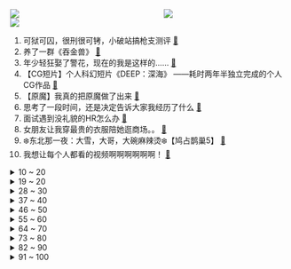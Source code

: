 <div >
	<a style="float:left;width:55%;" href = "https://github.com/anuraghazra/github-readme-stats">
	 <img src = "https://github-readme-stats.vercel.app/api?username=iuuuuuaena&theme=buefy&show_icons=true"/>
	</a>
	<a  style="float:right;width:45%" href = "https://github.com/anuraghazra/github-readme-stats">
	 <img  src="https://github-readme-stats.vercel.app/api/top-langs/?username=anuraghazra&layout=compact"/>
	</a>
	</div>

[![](https://img.shields.io/badge/jxd-@jxdgogogo.xyz-yellowgreen.svg)](https://www.jxdgogogo.xyz)<br>
1. 可狱可囚，很刑很可铐，小破站搞枪支测评 [:link:](//www.bilibili.com/video/BV17u411Q7LW) <br>
2. 养了一群《吞金兽》 [:link:](//www.bilibili.com/video/BV19F411x7Za) <br>
3. 年少轻狂娶了警花，现在的我是这样的…… [:link:](//www.bilibili.com/video/BV1Ju411Q7rd) <br>
4. 【CG短片】个人科幻短片《DEEP：深海》 ——耗时两年半独立完成的个人CG作品 [:link:](//www.bilibili.com/video/BV1pu411Q7j8) <br>
5. 【原魔】我真的把原魔做了出来 [:link:](//www.bilibili.com/video/BV1244y1M7qf) <br>
6. 思考了一段时间，还是决定告诉大家我经历了什么 [:link:](//www.bilibili.com/video/BV1gL4y1u7Cn) <br>
7. 面试遇到没礼貌的HR怎么办 [:link:](//www.bilibili.com/video/BV1pL4y1u7BK) <br>
8. 女朋友让我穿最贵的衣服陪她逛商场。。 [:link:](//www.bilibili.com/video/BV1Ua411h7P2) <br>
9. ❄️东北那一夜：大雪，大哥，大碗麻辣烫❄️【鸠占鹊巢5】 [:link:](//www.bilibili.com/video/BV1QS4y1S7Gw) <br>
10. 我想让每个人都看的视频啊啊啊啊啊啊！ [:link:](//www.bilibili.com/video/BV1si4y117Fy) <br>
<details>
<summary>10 ~ 20</summary>

11. “无障碍交流” [:link:](//www.bilibili.com/video/BV1NF41147oz) <br>
12. 代表建议春节假期10天，清明放5天 [:link:](//www.bilibili.com/video/BV1jS4y137Yy) <br>
13. 《明日方舟》SideStory「吾导先路」活动宣传PV [:link:](//www.bilibili.com/video/BV1qP4y1g738) <br>
14. 《原神》EP - 天光澄寂之景 [:link:](//www.bilibili.com/video/BV1UY411g7RU) <br>
15. 天津某小学被曝饮食安全问题，家长怼校领导：谁弄我儿子我弄谁 [:link:](//www.bilibili.com/video/BV1XU4y1o7y1) <br>
16. 当她缩着脖子躲到我身后时，我的心都碎了…被拒绝也没关系，勇气糖给你 [:link:](//www.bilibili.com/video/BV1pR4y1G7UC) <br>
17. 天津配餐 事件曝光后，家长怒斥学校：掩盖错误才是最大的错误！ [:link:](//www.bilibili.com/video/BV1KT4y1D7i3) <br>
18. 《你好，李焕英》埋在“贾晓玲”名字里的隐藏剧情！“妈妈不只是妈妈，妈妈还是她自己” [:link:](//www.bilibili.com/video/BV1qu411D775) <br>
19. 这是最新型测谎仪，说谎会响的哦~（上膛 [:link:](//www.bilibili.com/video/BV1SR4y1G7iU) <br>
</details>
<details>
<summary>19 ~ 20</summary>

20. 全网首吃非洲涡螺，奇丑无比，却能挖价值百万的美乐珠 [:link:](//www.bilibili.com/video/BV1R34115756) <br>
21. 俄罗斯政府取消向不友好国家支付专利费 [:link:](//www.bilibili.com/video/BV1JL4y1u72e) <br>
22. 央美大佬用159小时讲完的绘画！完整版1000集，三连拿走不谢，学不会退出绘画圈！ [:link:](//www.bilibili.com/video/BV1vm4y1R7yV) <br>
23. 【王老菊】今天我们攻略了大书库 | 艾尔登法环EP.06 [:link:](//www.bilibili.com/video/BV1au411Q77g) <br>
24. 我又双叒叕开网吧了！ [:link:](//www.bilibili.com/video/BV11L411N7AS) <br>
25. 遭西方科技公司集体制裁，俄罗斯解禁盗版资源网站 [:link:](//www.bilibili.com/video/BV1wL4y1u7Z9) <br>
26. 俄乌危机信息整合梳理及认知域战争【逸语道破】 [:link:](//www.bilibili.com/video/BV12q4y147bL) <br>
27. 【野生人类图鉴】他有没有可能是演的【妈见打】 [:link:](//www.bilibili.com/video/BV11r4y1q7pp) <br>
28. 在镜子面前演示宇称不守恒 [:link:](//www.bilibili.com/video/BV11341157Wz) <br>
</details>
<details>
<summary>28 ~ 30</summary>

29. 【半佛】安乐死应该放开吗？ [:link:](//www.bilibili.com/video/BV1YF41147dN) <br>
30. 2022还有10元西餐店？老板怎么活？【还愿挑战ep09-萨莉亚】 [:link:](//www.bilibili.com/video/BV1C3411573n) <br>
31. 如何快速改善鼻痒❗鼻塞❗流鼻涕❗赶走鼻炎困扰 [:link:](//www.bilibili.com/video/BV1kU4y1Z796) <br>
32. 艾 尔 登 法 环 现 状 [:link:](//www.bilibili.com/video/BV1Fq4y1i7cn) <br>
33. “不是每一个女生，都活成了自己想要的样子” [:link:](//www.bilibili.com/video/BV1944y1M7h8) <br>
34. 《隐 之 呼 吸.原 声 大 碟！》 [:link:](//www.bilibili.com/video/BV1Cr4y1z76o) <br>
35. 均价10元，俄罗斯零食太牛了………… [:link:](//www.bilibili.com/video/BV1VL411K7ND) <br>
36. “开始健身后，才发现彭于晏说的都是真的！” [:link:](//www.bilibili.com/video/BV17F41147GG) <br>
37. CSC与CDC"冲突"！ 盛宇回应Melo《锦上添花》"中文说唱不可能被谁统治" [:link:](//www.bilibili.com/video/BV1R34y1b7an) <br>
</details>
<details>
<summary>37 ~ 40</summary>

38. 阳台玩命设计、鸡肋变形家具，这期真是耸人听闻 [:link:](//www.bilibili.com/video/BV1NU4y1f7xp) <br>
39. 我好不容易面试一次，你却让我输得这么彻底 [:link:](//www.bilibili.com/video/BV16r4y1q7ue) <br>
40. （这也能解说？！）武汉赛区街头综合格斗赛热血开战！ [:link:](//www.bilibili.com/video/BV1Vu411Q7LG) <br>
41. 海贼王1042话完整分析！路飞新的力量即将解锁！和之国最终局面，与时夫人的预言如何实现？ [:link:](//www.bilibili.com/video/BV1AF41147LA) <br>
42. 我32岁才明白的6个人生真相，关于工作、社交和自我成长 | 希望你27岁前就知道 [:link:](//www.bilibili.com/video/BV19r4y1q7t9) <br>
43. 傀  儡  琴  师 [:link:](//www.bilibili.com/video/BV1YU4y1f7g5) <br>
44. 贾冰：全公司没一个认识蒜苗的，谁能买回来奖励200！ [:link:](//www.bilibili.com/video/BV1Gu411Q7ey) <br>
45. 西安小吃合集  厨子探店¥？？？ [:link:](//www.bilibili.com/video/BV15u411Q7MR) <br>
46. 我砸我自己！？《艾尔登法环》完整剧情，究竟讲述了一个什么故事？ [:link:](//www.bilibili.com/video/BV1xR4y1G7yL) <br>
</details>
<details>
<summary>46 ~ 50</summary>

47. “如果哪一天我们走了，不要留下骨灰，不要给大家添麻烦” [:link:](//www.bilibili.com/video/BV1za411h7f3) <br>
48. 这是我第一次看到藏狐，也是藏狐第一次看到我 [:link:](//www.bilibili.com/video/BV1Ja411b7Xs) <br>
49. 【我给朋友买了块墓地】结果烂尾了！！ [:link:](//www.bilibili.com/video/BV1n44y1M7E3) <br>
50. 甜妹攻击！！前方高能！！ [:link:](//www.bilibili.com/video/BV1oL4y1M7oi) <br>
51. 在线着急等解决方案 [:link:](//www.bilibili.com/video/BV1qq4y147QV) <br>
52. 这胶带让人破防来，正能量满满的！ [:link:](//www.bilibili.com/video/BV1ka411h7j1) <br>
53. 出来混，总是要胖的!【2】 [:link:](//www.bilibili.com/video/BV1v34y1b7es) <br>
54. 打开个网页也叫黑客是吧？！鉴定网络热门视频（一） [:link:](//www.bilibili.com/video/BV1wq4y1i7Q3) <br>
55. 史莱姆：终于到了，以后可以不推我了吗？ [:link:](//www.bilibili.com/video/BV1AL411K7gA) <br>
</details>
<details>
<summary>55 ~ 60</summary>

56. 总有女人以为自己比游戏重要 [:link:](//www.bilibili.com/video/BV1AT4y1D7BC) <br>
57. 一句话回怼道德绑架！2.0 [:link:](//www.bilibili.com/video/BV1Du411D7zZ) <br>
58. “谁说高热量的食物就不是零卡” [:link:](//www.bilibili.com/video/BV1zr4y1q7kL) <br>
59. 不要在闪光的时候才关注我们 [:link:](//www.bilibili.com/video/BV1eb4y1W7tj) <br>
60. 后悔！我选择了最便宜的痔疮手术 [:link:](//www.bilibili.com/video/BV1rR4y1G7zG) <br>
61. 【高燃】看武侠片害得来B站！ [:link:](//www.bilibili.com/video/BV1ta411b7c3) <br>
62. 【绘图故事】我才是真正的孙子【反犬】 [:link:](//www.bilibili.com/video/BV1r44y1M7QV) <br>
63. “336个生物实验室。对，336，你没有听错！” [:link:](//www.bilibili.com/video/BV12L411N7pg) <br>
64. 全国政协委员洪洋：商品房公摊面积是团迷雾，建议取消！ [:link:](//www.bilibili.com/video/BV1dS4y1g7uA) <br>
</details>
<details>
<summary>64 ~ 70</summary>

65. 【明日方舟】新剿灭“小丘郡郊野”平民全关卡低配攻略！阵容平民+低练度+语音详解的愉悦攻略！《明日方舟》|魔法Zc目录 [:link:](//www.bilibili.com/video/BV1CU4y1f75L) <br>
66. 《 当 代 毕 业 生 存 实 录 》 [:link:](//www.bilibili.com/video/BV11R4y1G7kv) <br>
67. 文物开口唱嗨了！你一定没听过的《达拉崩吧》 [:link:](//www.bilibili.com/video/BV1e34y1b7xD) <br>
68. 用几十种食材才能做出这一盆饭，干饭人的幸福天花板。 [:link:](//www.bilibili.com/video/BV1YP4y1g7oC) <br>
69. 美式霸凌，但是在观网 [:link:](//www.bilibili.com/video/BV1WS4y137bG) <br>
70. 男人，流点汗水算什么？ [:link:](//www.bilibili.com/video/BV19S4y167eG) <br>
71. 这次我来跟大师赔罪了，顺便想拜他为师，虽然他不理我，我相信我的恒心一定能打动他的 [:link:](//www.bilibili.com/video/BV1cL4y1u7WW) <br>
72. 游戏中实际存在 但不告诉玩家的事 [:link:](//www.bilibili.com/video/BV19Y411G7wB) <br>
73. 【LPL春季赛】3月6日 饭堂周末夜 [:link:](//www.bilibili.com/video/BV19F411x7zk) <br>
</details>
<details>
<summary>73 ~ 80</summary>

74. 乌克兰极右纳粹何以如此猖獗？【懂点儿啥】 [:link:](//www.bilibili.com/video/BV1EF41147He) <br>
75. 500美元就能在美国买块地当地主！实拍到底值不值？ [:link:](//www.bilibili.com/video/BV1GP4y1g7yz) <br>
76. 【时代少年团】陪你长大全记录-丁程鑫《D计划》篇 [:link:](//www.bilibili.com/video/BV18U4y1f7oH) <br>
77. 绑架代替购买盆卡在了腚上 [:link:](//www.bilibili.com/video/BV1Xq4y1v7o1) <br>
78. 【特鲁索娃】祝女性朋友们节日快乐 [:link:](//www.bilibili.com/video/BV1DU4y1f7QT) <br>
79. 花有重开日，人无再少年 [:link:](//www.bilibili.com/video/BV1JS4y1S7bE) <br>
80. 【花滑千金】祝所有女性节日快乐，要开心哦~ [:link:](//www.bilibili.com/video/BV1Li4y11728) <br>
81. 《隔岸》 最潮版本 [:link:](//www.bilibili.com/video/BV1xS4y1371V) <br>
82. 长头发啦日语版咋这么好笑哈哈哈哈哈哈 [:link:](//www.bilibili.com/video/BV1aY411g7e2) <br>
</details>
<details>
<summary>82 ~ 90</summary>

83. “恕我直言，王哥，您才摆烂第一天” [:link:](//www.bilibili.com/video/BV15L411K775) <br>
84. 《心海复刻现状》 [:link:](//www.bilibili.com/video/BV1v341157AP) <br>
85. 漫威第一纯欲天花板 [:link:](//www.bilibili.com/video/BV1EP4y1g77f) <br>
86. 这是阳间人问出来的话吗？【阅片无数Ⅱ 38】 [:link:](//www.bilibili.com/video/BV1a44y1M74u) <br>
87. 为什么俄罗斯人不建议大家养熊 [:link:](//www.bilibili.com/video/BV1sZ4y1r7ku) <br>
88. 因为疫情防护，把胡子刮了 [:link:](//www.bilibili.com/video/BV1xb4y1W7kh) <br>
89. 这表弟能处，有事他真上！ [:link:](//www.bilibili.com/video/BV1r341157oi) <br>
90. “带来好运的bgm”是什么梗？详解它是如何传播的 [:link:](//www.bilibili.com/video/BV1qb4y1x7P2) <br>
91. 盐焗鸡惊呆芬兰家人！碌鸭让他们彻底爱上粤菜！芬兰家人: 这是中国皇帝才能吃到的顶级美食吧？？！ [:link:](//www.bilibili.com/video/BV1mi4y1k7ZC) <br>
</details>
<details>
<summary>91 ~ 100</summary>

92. 缉毒女警在刀尖上起舞，毫无惧色，向她们致敬！ [:link:](//www.bilibili.com/video/BV1UY411g72t) <br>
93. 奇怪的上单又又又增加了 [:link:](//www.bilibili.com/video/BV13S4y137y3) <br>
94. 当代青年的精力 [:link:](//www.bilibili.com/video/BV1rT4y1S7Hi) <br>
95. 睡前10分钟，床上开肩阴瑜伽，释放疲劳，助好眠！ [:link:](//www.bilibili.com/video/BV1mY411G7TP) <br>
96. 我无意之间到了这个，小学课本里的地方 [:link:](//www.bilibili.com/video/BV1XS4y167W5) <br>
97. 世界上有五种辣是什么梗【梗指南】 [:link:](//www.bilibili.com/video/BV1aL4y1u7av) <br>
98. 一看就懂！Github基础教程 [:link:](//www.bilibili.com/video/BV1hS4y1S7wL) <br>
99. 【补档】《日语版沈阳大街》 [:link:](//www.bilibili.com/video/BV1o34y1b7AE) <br>
100. ⚡充充充⚡ 充起了VIP [:link:](//www.bilibili.com/video/BV1Db4y1W7dk) <br>
</details>
